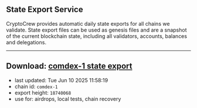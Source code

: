 ## State Export Service
CryptoCrew provides automatic daily state exports for all chains we validate. State export files can be used as genesis files and are a snapshot of the current blockchain state, including all validators, accounts, balances and delegations.

---
**Download: [comdex-1 state export](https://dl-eu2.ccvalidators.com/SERVICE/comdex/comdex-1_export_18740068.json)**
---

- last updated: Tue Jun 10 2025 11:58:19
- chain id: `comdex-1`
- export height: `18740068`
- use for: airdrops, local tests, chain recovery
